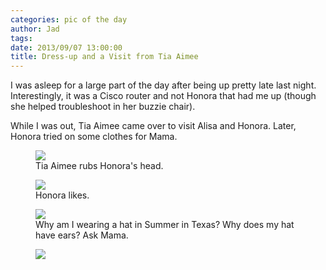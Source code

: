 ```yaml
---
categories: pic of the day
author: Jad
tags: 
date: 2013/09/07 13:00:00
title: Dress-up and a Visit from Tia Aimee
---
```


I was asleep for a large part of the day after being up pretty late last night.  Interestingly, it was a Cisco router and not Honora that had me up (though she helped troubleshoot in her buzzie chair).

While I was out, Tia Aimee came over to visit Alisa and Honora.  Later, Honora tried on some clothes for Mama.

<figure>
<img src="/img/2013/09/07/img_2177_medium.jpg" />
<figcaption>Tia Aimee rubs Honora's head.</figcaption>
</figure>

<figure>
<img src="/img/2013/09/07/img_2182_medium.jpg" />
<figcaption>Honora likes.</figcaption>
</figure>

<figure>
<img src="/img/2013/09/07/img_2211_medium.jpg" />
<figcaption>Why am I wearing a hat in Summer in Texas?  Why does my hat have ears?  Ask Mama.</figcaption>
</figure>


<figure>
<img src="/img/2013/09/07/img_2170_medium.jpg" />
<figcaption></figcaption>
</figure>
